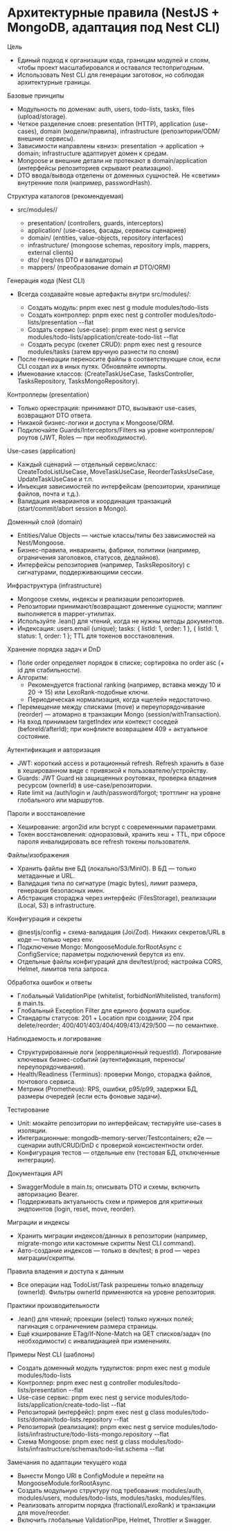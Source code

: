 # Архитектурные правила (NestJS + MongoDB, адаптация под Nest CLI)

Цель
- Единый подход к организации кода, границам модулей и слоям, чтобы проект масштабировался и оставался тестопригодным.
- Использовать Nest CLI для генерации заготовок, но соблюдая архитектурные границы.

Базовые принципы
- Модульность по доменам: auth, users, todo-lists, tasks, files (upload/storage).
- Четкое разделение слоев: presentation (HTTP), application (use-cases), domain (модели/правила), infrastructure (репозитории/ODM/внешние сервисы).
- Зависимости направлены «вниз»: presentation → application → domain; infrastructure адаптирует домен к средам.
- Mongoose и внешние детали не протекают в domain/application (интерфейсы репозиториев скрывают реализацию).
- DTO ввода/вывода отделены от доменных сущностей. Не «светим» внутренние поля (например, passwordHash).

Структура каталогов (рекомендуемая)
- src/modules/<module>/
  - presentation/ (controllers, guards, interceptors)
  - application/ (use-cases, фасады, сервисы сценариев)
  - domain/ (entities, value-objects, repository interfaces)
  - infrastructure/ (mongoose schemas, repository impls, mappers, external clients)
  - dto/ (req/res DTO и валидаторы)
  - mappers/ (преобразование domain ⇄ DTO/ORM)

Генерация кода (Nest CLI)
- Всегда создавайте новые артефакты внутри src/modules/<module>:
  - Создать модуль: pnpm exec nest g module modules/todo-lists
  - Создать контроллер: pnpm exec nest g controller modules/todo-lists/presentation --flat
  - Создать сервис (use-case): pnpm exec nest g service modules/todo-lists/application/create-todo-list --flat
  - Создать ресурс (скелет CRUD): pnpm exec nest g resource modules/tasks (затем вручную разнести по слоям)
- После генерации переносите файлы в соответствующие слои, если CLI создал их в иных путях. Обновляйте импорты.
- Именование классов: <Name><Role> (CreateTaskUseCase, TasksController, TasksRepository, TasksMongoRepository).

Контроллеры (presentation)
- Только оркестрация: принимают DTO, вызывают use-cases, возвращают DTO ответа.
- Никакой бизнес-логики и доступа к Mongoose/ORM.
- Подключайте Guards/Interceptors/Filters на уровне контроллеров/роутов (JWT, Roles — при необходимости).

Use-cases (application)
- Каждый сценарий — отдельный сервис/класс: CreateTodoListUseCase, MoveTaskUseCase, ReorderTasksUseCase, UpdateTaskUseCase и т.п.
- Инъекция зависимостей по интерфейсам (репозитории, хранилище файлов, почта и т.д.).
- Валидация инвариантов и координация транзакций (start/commit/abort session в Mongo).

Доменный слой (domain)
- Entities/Value Objects — чистые классы/типы без зависимостей на Nest/Mongoose.
- Бизнес-правила, инварианты, фабрики, политики (например, ограничения заголовков, статусов, дедлайнов).
- Интерфейсы репозиториев (например, TasksRepository) с сигнатурами, поддерживающими сессии.

Инфраструктура (infrastructure)
- Mongoose схемы, индексы и реализации репозиториев.
- Репозитории принимают/возвращают доменные сущности; маппинг выполняется в mapper-утилитах.
- Используйте .lean() для чтений, когда не нужны методы документов.
- Индексация: users.email (unique); tasks: { listId: 1, order: 1 }, { listId: 1, status: 1, order: 1 }; TTL для токенов восстановления.

Хранение порядка задач и DnD
- Поле order определяет порядок в списке; сортировка по order asc (+ id для стабильности).
- Алгоритм:
  - Рекомендуется fractional ranking (например, вставка между 10 и 20 → 15) или LexoRank-подобные ключи.
  - Периодическая нормализация, когда «щелей» недостаточно.
- Перемещение между списками (move) и переупорядочивание (reorder) — атомарно в транзакции Mongo (session/withTransaction).
- На вход принимаем targetIndex или контекст соседей (beforeId/afterId); при конфликте возвращаем 409 + актуальное состояние.

Аутентификация и авторизация
- JWT: короткий access и ротационный refresh. Refresh хранить в базе в хешированном виде с привязкой к пользователю/устройству.
- Guards: JWT Guard на защищенных роутовках, проверка владения ресурсом (ownerId) в use-case/репозитории.
- Rate limit на /auth/login и /auth/password/forgot; троттлинг на уровне глобального или маршрутов.

Пароли и восстановление
- Хеширование: argon2id или bcrypt с современными параметрами.
- Токен восстановления: одноразовый, хранить хеш + TTL, при сбросе пароля инвалидировать все refresh токены пользователя.

Файлы/изображения
- Хранить файлы вне БД (локально/S3/MinIO). В БД — только метаданные и URL.
- Валидация типа по сигнатуре (magic bytes), лимит размера, генерация безопасных имен.
- Абстракция стораджа через интерфейс (FilesStorage), реализации (Local, S3) в infrastructure.

Конфигурация и секреты
- @nestjs/config + схема-валидация (Joi/Zod). Никаких секретов/URL в коде — только через env.
- Подключение Mongo: MongooseModule.forRootAsync с ConfigService; параметры подключений берутся из env.
- Отдельные файлы конфигураций для dev/test/prod; настройка CORS, Helmet, лимитов тела запроса.

Обработка ошибок и ответы
- Глобальный ValidationPipe (whitelist, forbidNonWhitelisted, transform) в main.ts.
- Глобальный Exception Filter для единого формата ошибок.
- Стандарты статусов: 201 + Location при создании; 204 при delete/reorder; 400/401/403/404/409/413/429/500 — по семантике.

Наблюдаемость и логирование
- Структурированные логи (корреляционный requestId). Логирование ключевых бизнес-событий (аутентификация, переносы/переупорядочивания).
- Health/Readiness (Terminus): проверки Mongo, стораджа файлов, почтового сервиса.
- Метрики (Prometheus): RPS, ошибки, p95/p99, задержки БД, размеры очередей (если есть фоновые задачи).

Тестирование
- Unit: мокайте репозитории по интерфейсам; тестируйте use-cases в изоляции.
- Интеграционные: mongodb-memory-server/Testcontainers; e2e — сценарии auth/CRUD/DnD с проверкой консистентности order.
- Конфигурация тестов — отдельные env (тестовая БД, отключенные интеграции).

Документация API
- SwaggerModule в main.ts; описывать DTO и схемы, включить авторизацию Bearer.
- Поддерживать актуальность схем и примеров для критичных эндпоинтов (login, reset, move, reorder).

Миграции и индексы
- Хранить миграции индексов/данных в репозитории (например, migrate-mongo или кастомные скрипты Nest CLI command).
- Авто-создание индексов — только в dev/test; в prod — через миграции/скрипты.

Правила владения и доступа к данным
- Все операции над TodoList/Task разрешены только владельцу (ownerId). Фильтры ownerId применяются на уровне репозитория.

Практики производительности
- .lean() для чтений; проекции (select) только нужных полей; пагинация с ограничением размера страницы.
- Ещё кэширование ETag/If-None-Match на GET списков/задач (по необходимости) с инвалидиацией при изменениях.

Примеры Nest CLI (шаблоны)
- Создать доменный модуль тудулистов: pnpm exec nest g module modules/todo-lists
- Контроллер: pnpm exec nest g controller modules/todo-lists/presentation --flat
- Use-case сервис: pnpm exec nest g service modules/todo-lists/application/create-todo-list --flat
- Репозиторий (интерфейс): pnpm exec nest g class modules/todo-lists/domain/todo-lists.repository --flat
- Репозиторий (реализация): pnpm exec nest g service modules/todo-lists/infrastructure/todo-lists-mongo.repository --flat
- Схема Mongoose: pnpm exec nest g class modules/todo-lists/infrastructure/schemas/todo-list.schema --flat

Замечания по адаптации текущего кода
- Вынести Mongo URI в ConfigModule и перейти на MongooseModule.forRootAsync.
- Создать модульную структуру под требования: modules/auth, modules/users, modules/todo-lists, modules/tasks, modules/files.
- Реализовать алгоритм порядка (fractional/LexoRank) и транзакции для move/reorder.
- Включить глобальные ValidationPipe, Helmet, Throttler и Swagger.
